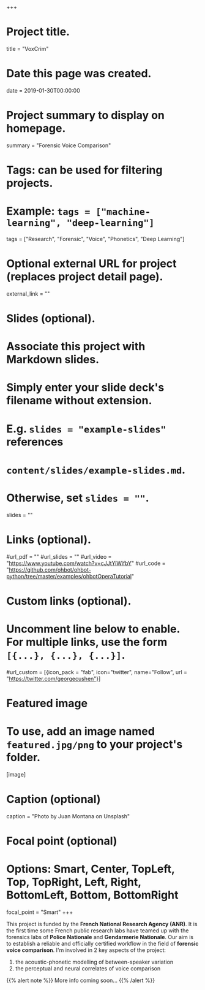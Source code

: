 +++
# Project title.
title = "VoxCrim"

# Date this page was created.
date = 2019-01-30T00:00:00

# Project summary to display on homepage.
summary = "Forensic Voice Comparison"

# Tags: can be used for filtering projects.
# Example: `tags = ["machine-learning", "deep-learning"]`
tags = ["Research", "Forensic", "Voice", "Phonetics", "Deep Learning"]

# Optional external URL for project (replaces project detail page).
external_link = ""

# Slides (optional).
#   Associate this project with Markdown slides.
#   Simply enter your slide deck's filename without extension.
#   E.g. `slides = "example-slides"` references 
#   `content/slides/example-slides.md`.
#   Otherwise, set `slides = ""`.
slides = ""

# Links (optional).
#url_pdf = ""
#url_slides = ""
#url_video = "https://www.youtube.com/watch?v=cJJtYiWifbY"
#url_code = "https://github.com/ohbot/ohbot-python/tree/master/examples/ohbotOperaTutorial"

# Custom links (optional).
#   Uncomment line below to enable. For multiple links, use the form `[{...}, {...}, {...}]`.
#url_custom = [{icon_pack = "fab", icon="twitter", name="Follow", url = "https://twitter.com/georgecushen"}]

# Featured image
# To use, add an image named `featured.jpg/png` to your project's folder. 
[image]
  # Caption (optional)
  caption = "Photo by Juan Montana on Unsplash"
  
  # Focal point (optional)
  # Options: Smart, Center, TopLeft, Top, TopRight, Left, Right, BottomLeft, Bottom, BottomRight
  focal_point = "Smart"
+++

This project is funded by the **French National Research Agency (ANR)**. It is the first time some French public research labs have teamed up with the forensics labs of **Police Nationale** and **Gendarmerie Nationale**. Our aim is to establish a reliable and officially certified workflow in the field of **forensic voice comparison**.
I'm involved in 2 key aspects of the project:

1. the acoustic-phonetic modelling of between-speaker variation
2. the perceptual and neural correlates of voice comparison

{{% alert note %}}
More info coming soon...
{{% /alert %}}